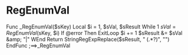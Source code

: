 # RegEnumVal
 Func _RegEnumVal($sKey)     Local $i = 1, $sVal, $sResult      While 1         $sVal = RegEnumVal($sKey, $i)         If @error Then ExitLoop         $i += 1         $sResult &amp;= $sVal &amp; "|"     WEnd      Return StringRegExpReplace($sResult, " \(.*?\)", "")  EndFunc   ;==>_RegEnumVal

